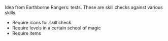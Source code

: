 Idea from Earthborne Rangers: tests. These are skill checks against various skills.

* Require icons for skill check
* Require levels in a certain school of magic
* Require items